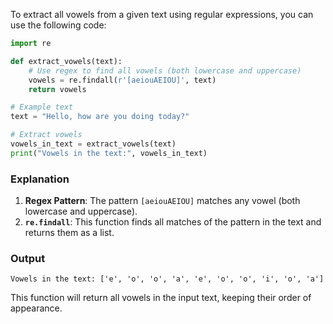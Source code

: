 To extract all vowels from a given text using regular expressions, you can use the following code:

```python
import re

def extract_vowels(text):
    # Use regex to find all vowels (both lowercase and uppercase)
    vowels = re.findall(r'[aeiouAEIOU]', text)
    return vowels

# Example text
text = "Hello, how are you doing today?"

# Extract vowels
vowels_in_text = extract_vowels(text)
print("Vowels in the text:", vowels_in_text)
```

### Explanation

1. **Regex Pattern**: The pattern `[aeiouAEIOU]` matches any vowel (both lowercase and uppercase).
2. **`re.findall`**: This function finds all matches of the pattern in the text and returns them as a list.

### Output

```
Vowels in the text: ['e', 'o', 'o', 'a', 'e', 'o', 'o', 'i', 'o', 'a']
```

This function will return all vowels in the input text, keeping their order of appearance.
